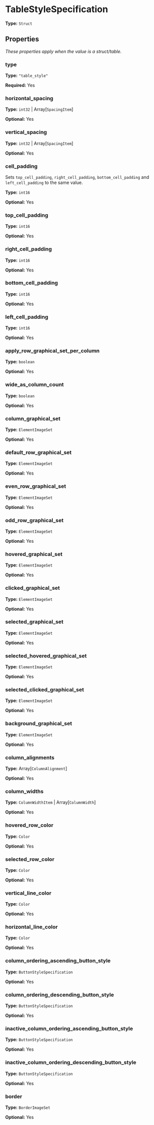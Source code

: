 # TableStyleSpecification

**Type:** `Struct`

## Properties

*These properties apply when the value is a struct/table.*

### type

**Type:** `"table_style"`

**Required:** Yes

### horizontal_spacing

**Type:** `int32` | Array[`SpacingItem`]

**Optional:** Yes

### vertical_spacing

**Type:** `int32` | Array[`SpacingItem`]

**Optional:** Yes

### cell_padding

Sets `top_cell_padding`, `right_cell_padding`, `bottom_cell_padding` and `left_cell_padding` to the same value.

**Type:** `int16`

**Optional:** Yes

### top_cell_padding

**Type:** `int16`

**Optional:** Yes

### right_cell_padding

**Type:** `int16`

**Optional:** Yes

### bottom_cell_padding

**Type:** `int16`

**Optional:** Yes

### left_cell_padding

**Type:** `int16`

**Optional:** Yes

### apply_row_graphical_set_per_column

**Type:** `boolean`

**Optional:** Yes

### wide_as_column_count

**Type:** `boolean`

**Optional:** Yes

### column_graphical_set

**Type:** `ElementImageSet`

**Optional:** Yes

### default_row_graphical_set

**Type:** `ElementImageSet`

**Optional:** Yes

### even_row_graphical_set

**Type:** `ElementImageSet`

**Optional:** Yes

### odd_row_graphical_set

**Type:** `ElementImageSet`

**Optional:** Yes

### hovered_graphical_set

**Type:** `ElementImageSet`

**Optional:** Yes

### clicked_graphical_set

**Type:** `ElementImageSet`

**Optional:** Yes

### selected_graphical_set

**Type:** `ElementImageSet`

**Optional:** Yes

### selected_hovered_graphical_set

**Type:** `ElementImageSet`

**Optional:** Yes

### selected_clicked_graphical_set

**Type:** `ElementImageSet`

**Optional:** Yes

### background_graphical_set

**Type:** `ElementImageSet`

**Optional:** Yes

### column_alignments

**Type:** Array[`ColumnAlignment`]

**Optional:** Yes

### column_widths

**Type:** `ColumnWidthItem` | Array[`ColumnWidth`]

**Optional:** Yes

### hovered_row_color

**Type:** `Color`

**Optional:** Yes

### selected_row_color

**Type:** `Color`

**Optional:** Yes

### vertical_line_color

**Type:** `Color`

**Optional:** Yes

### horizontal_line_color

**Type:** `Color`

**Optional:** Yes

### column_ordering_ascending_button_style

**Type:** `ButtonStyleSpecification`

**Optional:** Yes

### column_ordering_descending_button_style

**Type:** `ButtonStyleSpecification`

**Optional:** Yes

### inactive_column_ordering_ascending_button_style

**Type:** `ButtonStyleSpecification`

**Optional:** Yes

### inactive_column_ordering_descending_button_style

**Type:** `ButtonStyleSpecification`

**Optional:** Yes

### border

**Type:** `BorderImageSet`

**Optional:** Yes

